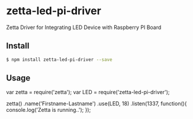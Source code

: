 # zetta-led-pi-driver
Zetta Driver for Integrating LED Device with Raspberry PI Board

## Install

```sh
$ npm install zetta-led-pi-driver --save
```


## Usage

var zetta = require('zetta');
var LED = require('zetta-led-pi-driver');

zetta()
  .name('Firstname-Lastname')
  .use(LED, 18)
  .listen(1337, function(){
     console.log('Zetta is running..');
});
